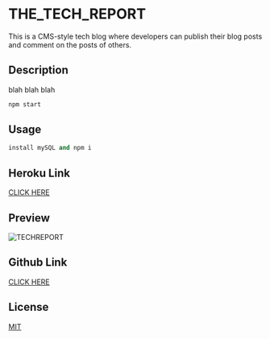 # THE_TECH_REPORT
This is a CMS-style tech blog where developers can publish their blog posts and comment on the posts of others.


## Description

blah blah blah

```bash
npm start
```

## Usage

```python
install mySQL and npm i
```

## Heroku Link

[CLICK HERE](https://drive.google.com/file/d/1wxjLwscCrcLIkUfgCeUznVVBbtw4Y3pw/view)

## Preview

![TECHREPORT](ss.png)


## Github Link

[CLICK HERE](https://github.com/SarahLabrotLientz/THE_TECH_REPORT)

## License

[MIT](https://choosealicense.com/licenses/mit/)